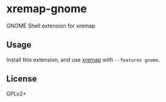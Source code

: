 # xremap-gnome

GNOME Shell extension for xremap

## Usage

Install this extension, and use [xremap](https://github.com/k0kubun/xremap) with `--features gnome`.

## License

GPLv2+
